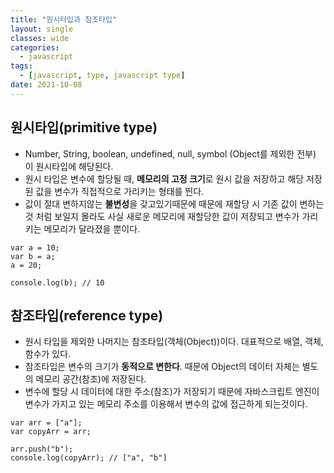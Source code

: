 ```yaml
---
title: "원시타입과 참조타입"
layout: single
classes: wide
categories:
  - javascript
tags:
  - [javascript, type, javascript type]
date: 2021-10-08
---
```


## 원시타입(primitive type)
* Number, String, boolean, undefined, null, symbol (Object를 제외한 전부) 이 원시타입에 해당된다.
* 원시 타입은 변수에 할당될 때, **메모리의 고정 크기**로 원시 값을 저장하고 해당 저장된 값을 변수가 직접적으로 가리키는 형태를 띈다.
* 값이 절대 변하지않는 **불변성**을 갖고있기때문에 때문에 재할당 시 기존 값이 변하는것 처럼 보일지 몰라도 사실 새로운 메모리에 재할당한 값이 저장되고 변수가 가리키는 메모리가 달라졌을 뿐이다.

```
var a = 10;
var b = a;
a = 20;

console.log(b); // 10
```


## 참조타입(reference type)
* 원시 타입을 제외한 나머지는 참조타입(객체(Object))이다. 대표적으로 배열, 객체, 함수가 있다.
* 참조타입은 변수의 크기가 **동적으로 변한다**. 때문에 Object의 데이터 자체는 별도의 메모리 공간(참조)에 저장된다.
* 변수에 할당 시 데이터에 대한 주소(참조)가 저장되기 때문에 자바스크립트 엔진이 변수가 가지고 있는 메모리 주소를 이용해서 변수의 값에 접근하게 되는것이다.

```
var arr = ["a"];
var copyArr = arr;

arr.push("b");
console.log(copyArr); // ["a", "b"]
```